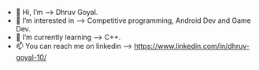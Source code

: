 - 👋 Hi, I’m --> Dhruv Goyal.
- 👀 I’m interested in --> Competitive programming, Android Dev and Game Dev.
- 🌱 I’m currently learning --> C++.
- 📫 You can reach me on linkedin --> https://www.linkedin.com/in/dhruv-goyal-10/

<!---
1ninja-dg/1ninja-dg is a ✨ special ✨ repository because its `README.md` (this file) appears on your GitHub profile.
You can click the Preview link to take a look at your changes.
--->

